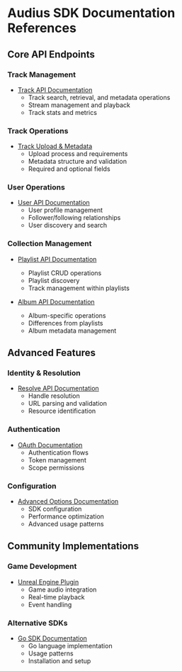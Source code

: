 # Audius SDK Documentation References

## Core API Endpoints

### Track Management
- [Track API Documentation](https://docs.audius.org/developers/sdk/tracks)
  - Track search, retrieval, and metadata operations
  - Stream management and playback
  - Track stats and metrics

### Track Operations
- [Track Upload & Metadata](https://docs.audius.org/developers/upload-track-metadata)
  - Upload process and requirements
  - Metadata structure and validation
  - Required and optional fields

### User Operations
- [User API Documentation](https://docs.audius.org/developers/sdk/users)
  - User profile management
  - Follower/following relationships
  - User discovery and search

### Collection Management
- [Playlist API Documentation](https://docs.audius.org/developers/sdk/playlists)
  - Playlist CRUD operations
  - Playlist discovery
  - Track management within playlists

- [Album API Documentation](https://docs.audius.org/developers/sdk/albums)
  - Album-specific operations
  - Differences from playlists
  - Album metadata management

## Advanced Features

### Identity & Resolution
- [Resolve API Documentation](https://docs.audius.org/developers/sdk/resolve)
  - Handle resolution
  - URL parsing and validation
  - Resource identification

### Authentication
- [OAuth Documentation](https://docs.audius.org/developers/sdk/oauth)
  - Authentication flows
  - Token management
  - Scope permissions

### Configuration
- [Advanced Options Documentation](https://docs.audius.org/developers/sdk/advanced-options)
  - SDK configuration
  - Performance optimization
  - Advanced usage patterns

## Community Implementations

### Game Development
- [Unreal Engine Plugin](https://docs.audius.org/developers/community-projects/unreal-engine-plugin)
  - Game audio integration
  - Real-time playback
  - Event handling

### Alternative SDKs
- [Go SDK Documentation](https://docs.audius.org/developers/community-projects/go-sdk)
  - Go language implementation
  - Usage patterns
  - Installation and setup 